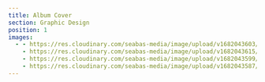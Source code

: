 ```yaml
---
title: Album Cover
section: Graphic Design
position: 1
images:
  - - https://res.cloudinary.com/seabas-media/image/upload/v1682043603/gallery/album-covers/Cojunto_Arroyero_2_skav8l.jpg
    - https://res.cloudinary.com/seabas-media/image/upload/v1682043615/gallery/album-covers/Album_Cover_uhtnn2.jpg
    - https://res.cloudinary.com/seabas-media/image/upload/v1682043599/gallery/album-covers/614_ry4fg8.jpg
    - https://res.cloudinary.com/seabas-media/image/upload/v1682043587/gallery/album-covers/Lalo_Cruz_abndtq.jpg
---
```

